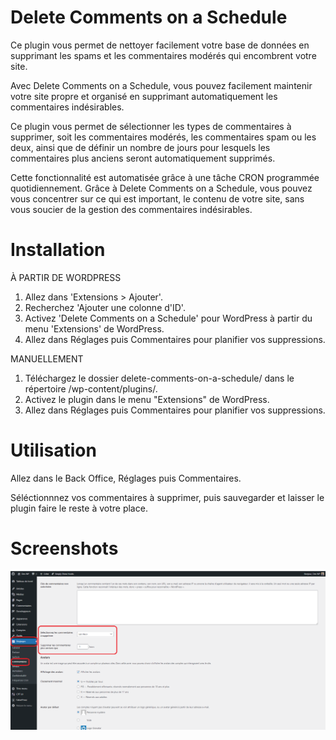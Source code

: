 # Delete Comments on a Schedule

Ce plugin vous permet de nettoyer facilement votre base de données en supprimant les spams et les commentaires modérés qui encombrent votre site.

Avec Delete Comments on a Schedule, vous pouvez facilement maintenir votre site propre et organisé en supprimant automatiquement les commentaires indésirables.

Ce plugin vous permet de sélectionner les types de commentaires à supprimer, soit les commentaires modérés, les commentaires spam ou les deux, ainsi que de définir un nombre de jours pour lesquels les commentaires plus anciens seront automatiquement supprimés.

Cette fonctionnalité est automatisée grâce à une tâche CRON programmée quotidiennement. 
Grâce à Delete Comments on a Schedule, vous pouvez vous concentrer sur ce qui est important, le contenu de votre site, sans vous soucier de la gestion des commentaires indésirables.

# Installation 
À PARTIR DE WORDPRESS

1. Allez dans 'Extensions > Ajouter'.
2. Recherchez 'Ajouter une colonne d'ID'.
3. Activez 'Delete Comments on a Schedule' pour WordPress à partir du menu 'Extensions' de WordPress.
4. Allez dans Réglages puis Commentaires pour planifier vos suppressions.

MANUELLEMENT

1. Téléchargez le dossier delete-comments-on-a-schedule/ dans le répertoire /wp-content/plugins/.
2. Activez le plugin dans le menu "Extensions" de WordPress.
3. Allez dans Réglages puis Commentaires pour planifier vos suppressions.

# Utilisation

Allez dans le Back Office, Réglages puis Commentaires.

Séléctionnnez vos commentaires à supprimer, puis sauvegarder et laisser le plugin faire le reste à votre place.

# Screenshots
![Alt text](assets/img/reglages-de-delete-comments-on-a-schedule.png "a title")


